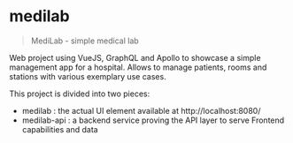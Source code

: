 # medilab

> MediLab - simple medical lab 

Web project using VueJS, GraphQL and Apollo to showcase a simple management app for a hospital. Allows to manage
patients, rooms and stations with various exemplary use cases.

This project is divided into two pieces:
 * medilab : the actual UI element available at http://localhost:8080/
 * medilab-api : a backend service proving the API layer to serve Frontend capabilities and data
